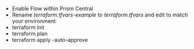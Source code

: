 - Enable Flow within Prism Central
- Rename *terraform.tfvars-example* to *terraform.tfvars* and edit to match your environment
- terraform init
- terraform plan
- terraform apply -auto-approve
